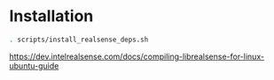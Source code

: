 # Installation
```bash
. scripts/install_realsense_deps.sh
```

https://dev.intelrealsense.com/docs/compiling-librealsense-for-linux-ubuntu-guide